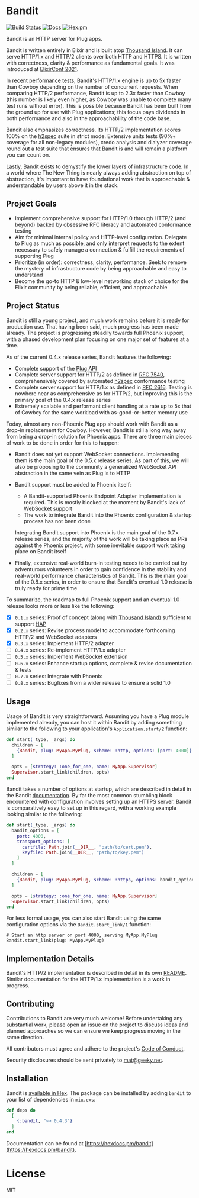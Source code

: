 # Bandit

[![Build Status](https://github.com/mtrudel/bandit/workflows/Elixir%20CI/badge.svg)](https://github.com/mtrudel/bandit/actions)
[![Docs](https://img.shields.io/badge/api-docs-green.svg?style=flat)](https://hexdocs.pm/bandit)
[![Hex.pm](https://img.shields.io/hexpm/v/bandit.svg?style=flat&color=blue)](https://hex.pm/packages/bandit)

Bandit is an HTTP server for Plug apps.

Bandit is written entirely in Elixir and is built atop [Thousand
Island](https://github.com/mtrudel/thousand_island). It can serve HTTP/1.x and HTTP/2 clients over
both HTTP and HTTPS. It is written with correctness, clarity & performance as fundamental goals. It was introduced at [ElixirConf 2021](https://www.youtube.com/watch?v=ZLjWyanLHuk).

In [recent performance
tests](https://github.com/mtrudel/network_benchmark/blob/0b18a9b299b9619c38d2a70ab967831565121d65/benchmarks-09-2021.pdf),
Bandit's HTTP/1.x engine is up to 5x faster than Cowboy depending on the number of concurrent
requests. When comparing HTTP/2 performance, Bandit is up to 2.3x faster than Cowboy (this number
is likely even higher, as Cowboy was unable to complete many test runs without error). This is
possible because Bandit has been built from the ground up for use with Plug applications; this
focus pays dividends in both performance and also in the approachability of the code base.

Bandit also emphasizes correctness. Its HTTP/2 implementation scores 100% on the
[h2spec](https://github.com/summerwind/h2spec) suite in strict mode. Extensive units tests
(90%+ coverage for all non-legacy modules), credo analysis and dialyzer coverage round out a test suite that
ensures that Bandit is and will remain a platform you can count on.

Lastly, Bandit exists to demystify the lower layers of infrastructure code. In a world where
The New Thing is nearly always adding abstraction on top of abstraction, it's important to have
foundational work that is approachable & understandable by users above it in the stack.

## Project Goals

* Implement comprehensive support for HTTP/1.0 through HTTP/2 (and beyond) backed by obsessive RFC
  literacy and automated conformance testing
* Aim for minimal internal policy and HTTP-level configuration. Delegate to Plug as much as
  possible, and only interpret requests to the extent necessary to safely manage a connection
  & fulfill the requirements of supporting Plug
* Prioritize (in order): correctness, clarity, performance. Seek to remove the mystery of
  infrastructure code by being approachable and easy to understand
* Become the go-to HTTP & low-level networking stack of choice for the Elixir community by being
  reliable, efficient, and approachable

## Project Status

Bandit is still a young project, and much work remains before it is ready for production use. That
having been said, much progress has been made already. The project is progressing steadily
towards full Phoenix support, with a phased development plan focusing on one major set of features
at a time.

As of the current 0.4.x release series, Bandit features the following:

* Complete support of the [Plug API](https://github.com/elixir-plug/plug)
* Complete server support for HTTP/2 as defined in [RFC
  7540](https://datatracker.ietf.org/doc/html/rfc7540), comprehensively covered by automated
  [h2spec](https://github.com/summerwind/h2spec) conformance testing
* Complete server support for HTTP/1.x as defined in [RFC
  2616](https://datatracker.ietf.org/doc/html/rfc2616). Testing is nowhere near as comprehensive
  as for HTTP/2, but improving this is the primary goal of the 0.4.x release series
* Extremely scalable and performant client handling at a rate up to 5x that of Cowboy for the same
  workload with as-good-or-better memory use

Today, almost any non-Phoenix Plug app should work with Bandit as a drop-in replacement for
Cowboy. However, Bandit is still a long way away from being a drop-in solution for Phoenix apps.
There are three main pieces of work to be done in order for this to happen:

* Bandit does not yet support WebSocket connections. Implementing them is the main goal of the
  0.5.x release series. As part of this, we will also be proposing to the community a generalized
  WebSocket API abstraction in the same vein as Plug is to HTTP
* Bandit support must be added to Phoenix itself:
    * A Bandit-supported Phoenix Endpoint Adapter implementation is required. This is mostly
      blocked at the moment by Bandit's lack of WebSocket support
    * The work to integrate Bandit into the Phoenix configuration & startup process has not been done

  Integrating Bandit support into Phoenix is the main goal of the 0.7.x release series, and the majority of the
  work will be taking place as PRs against the Phoenix project, with some inevitable support work
  taking place on Bandit itself
* Finally, extensive real-world burn-in testing needs to be carried out by adventurous volunteers in
  order to gain confidence in the stability and real-world performance characteristics of Bandit.
  This is the main goal of the 0.8.x series, in order to ensure that Bandit's eventual 1.0 release
  is truly ready for prime time

To summarize, the roadmap to full Phoenix support and an eventual 1.0 release looks more or less
like the following:

* [x] `0.1.x` series: Proof of concept (along with [Thousand
  Island](https://github.com/mtrudel/thousand_island)) sufficient to support
  [HAP](https://github.com/mtrudel/hap)
* [x] `0.2.x` series: Revise process model to accommodate forthcoming HTTP/2 and WebSocket
  adapters
* [x] `0.3.x` series: Implement HTTP/2 adapter
* [ ] `0.4.x` series: Re-implement HTTP/1.x adapter
* [ ] `0.5.x` series: Implement WebSocket extension
* [ ] `0.6.x` series: Enhance startup options, complete & revise documentation & tests
* [ ] `0.7.x` series: Integrate with Phoenix
* [ ] `0.8.x` series: Bugfixes from a wider release to ensure a solid 1.0

## Usage

Usage of Bandit is very straightforward. Assuming you have a Plug module implemented already, you can
host it within Bandit by adding something similar to the following to your application's
`Application.start/2` function:

```elixir
def start(_type, _args) do
  children = [
    {Bandit, plug: MyApp.MyPlug, scheme: :http, options: [port: 4000]}
  ]

  opts = [strategy: :one_for_one, name: MyApp.Supervisor]
  Supervisor.start_link(children, opts)
end
```

Bandit takes a number of options at startup, which are described in detail in the Bandit
[documentation](https://hexdocs.pm/bandit/Bandit.html). By far the most common stumbling block
encountered with configuration involves setting up an HTTPS server. Bandit is comparatively easy
to set up in this regard, with a working example looking similar to the following:

```elixir
def start(_type, _args) do
  bandit_options = [
    port: 4000,
    transport_options: [
      certfile: Path.join(__DIR__, "path/to/cert.pem"),
      keyfile: Path.join(__DIR__, "path/to/key.pem")
    ]
  ]

  children = [
    {Bandit, plug: MyApp.MyPlug, scheme: :https, options: bandit_options}
  ]

  opts = [strategy: :one_for_one, name: MyApp.Supervisor]
  Supervisor.start_link(children, opts)
end
```

For less formal usage, you can also start Bandit using the same configuration
options via the `Bandit.start_link/1` function:

```
# Start an http server on port 4000, serving MyApp.MyPlug
Bandit.start_link(plug: MyApp.MyPlug)
```

## Implementation Details

Bandit's HTTP/2 implementation is described in detail in its own [README](lib/bandit/http2/README.md). Similar documentation for the HTTP/1.x implementation is a work in progress.

## Contributing

Contributions to Bandit are very much welcome! Before undertaking any substantial work, please
open an issue on the project to discuss ideas and planned approaches so we can ensure we keep
progress moving in the same direction.

All contributors must agree and adhere to the project's [Code of
Conduct](https://github.com/mtrudel/bandit/blob/main/CODE_OF_CONDUCT.md).

Security disclosures should be sent privately to mat@geeky.net.

## Installation

Bandit is [available in Hex](https://hex.pm/docs/publish). The package can be installed
by adding `bandit` to your list of dependencies in `mix.exs`:

```elixir
def deps do
  [
    {:bandit, "~> 0.4.3"}
  ]
end
```

Documentation can be found at [https://hexdocs.pm/bandit](https://hexdocs.pm/bandit).

# License

MIT
